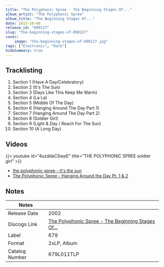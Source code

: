 ```yaml
---
title: "The Polyphonic Spree - The Beginning Stages Of..."
album_artist: "The Polyphonic Spree"
album_title: "The Beginning Stages Of..."
date: 2015-10-08
release_id: "890127"
slug: "the-beginning-stages-of-890127"
cover:
    image: "the-beginning-stages-of-890127.jpg"
tags: ["Electronic", "Rock"]
hideSummary: true
---
```


## Tracklisting
1. Section 1 (Have A Day/Celebratory)
2. Section 2 (It's The Sun)
3. Section 3 (Days Like This Keep Me Warm)
4. Section 4 (La La)
5. Section 5 (Middle Of The Day)
6. Section 6 (Hanging Around The Day Part 1)
7. Section 7 (Hanging Around The Day Part 2)
8. Section 8 (Soldier Girl)
9. Section 9 (Light & Day / Reach For The Sun)
10. Section 10 (A Long Day)

## Videos
{{< youtube id="4uzddaCSwpE" title="THE POLYPHONIC SPREE soldier girl" >}}
- [the polyphonic spree - it's the sun](https://www.youtube.com/watch?v=P9gk1PGZxaE)
- [The Polyphonic Spree - Hanging Around the Day Pt. 1 & 2](https://www.youtube.com/watch?v=BiNf3VVuwjc)

## Notes

| Notes          |             |
| ---------------| ----------- |
| Release Date   | 2002 |
| Discogs Link   | [The Polyphonic Spree - The Beginning Stages Of...](https://www.discogs.com/release/890127) |
| Label          | 679 |
| Format         | 2xLP, Album |
| Catalog Number | 679L011TLP |

